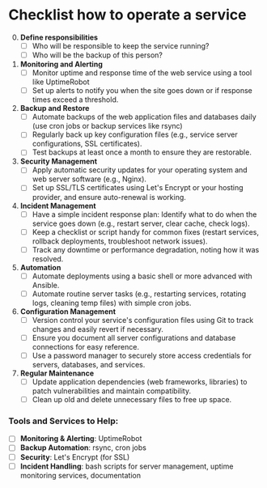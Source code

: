 # Checklist how to operate a service

0. **Define responsibilities**
   - [ ] Who will be responsible to keep the service running?
   - [ ] Who will be the backup of this person?

2. **Monitoring and Alerting**
   - [ ] Monitor uptime and response time of the web service using a tool like UptimeRobot
   - [ ] Set up alerts to notify you when the site goes down or if response times exceed a threshold.

3. **Backup and Restore**
   - [ ] Automate backups of the web application files and databases daily (use cron jobs or backup services like rsync)
   - [ ] Regularly back up key configuration files (e.g., service server configurations, SSL certificates).
   - [ ] Test backups at least once a month to ensure they are restorable.

4. **Security Management**
   - [ ] Apply automatic security updates for your operating system and web server software (e.g., Nginx).
   - [ ] Set up SSL/TLS certificates using Let's Encrypt or your hosting provider, and ensure auto-renewal is working.

5. **Incident Management**
   - [ ] Have a simple incident response plan: Identify what to do when the service goes down (e.g., restart server, clear cache, check logs).
   - [ ] Keep a checklist or script handy for common fixes (restart services, rollback deployments, troubleshoot network issues).
   - [ ] Track any downtime or performance degradation, noting how it was resolved.

6. **Automation**
   - [ ] Automate deployments using a basic shell or more advanced with Ansible.
   - [ ] Automate routine server tasks (e.g., restarting services, rotating logs, cleaning temp files) with simple cron jobs.

7. **Configuration Management**
   - [ ] Version control your service's configuration files using Git to track changes and easily revert if necessary.
   - [ ] Ensure you document all server configurations and database connections for easy reference.
   - [ ] Use a password manager to securely store access credentials for servers, databases, and services.

8. **Regular Maintenance**
   - [ ] Update application dependencies (web frameworks, libraries) to patch vulnerabilities and maintain compatibility.
   - [ ] Clean up old and delete unnecessary files to free up space.

### Tools and Services to Help:
- [ ] **Monitoring & Alerting**: UptimeRobot
- [ ] **Backup Automation**: rsync, cron jobs
- [ ] **Security**: Let's Encrypt (for SSL)
- [ ] **Incident Handling**: bash scripts for server management, uptime monitoring services, documentation
